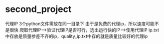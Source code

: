 # second_project
代理IP
3个python文件需放在同一目录下
由于是免费的代理ip，所以速度可能不是很快
爬取代理IP-->验证代理IP是否可行，选出运行快的IP-->使用代理IP
ip.txt中存放是质量参差不齐的ip，quality_ip.txt中存的就是质量比较好的代理ip
